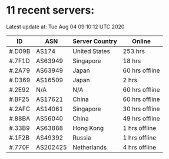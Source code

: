 # 11 recent servers:

Latest update at: Tue Aug 04 09:10:12 UTC 2020

| ID | ASN | Server Country | Online |
| -- | --- | -------------- | ------ |
| #.D09B | AS174 | United States | 253 hrs |
| #.7F1D | AS63949 | Singapore | 18 hrs |
| #.2A79 | AS63949 | Japan | 60 hrs offline |
| #.D369 | AS16509 | Japan | 2 hrs |
| #.2E92 | N/A | N/A | 60 hrs offline |
| #.BF25 | AS17621 | China | 60 hrs offline |
| #.2AFC | AS14061 | Singapore | 30 hrs offline |
| #.88BA | AS56040 | China | 49 hrs offline |
| #.33B9 | AS63888 | Hong Kong | 1 hrs offline |
| #.1F2B | AS49392 | Russia | 1 hrs offline |
| #.770F | AS202425 | Netherlands | 4 hrs offline |

